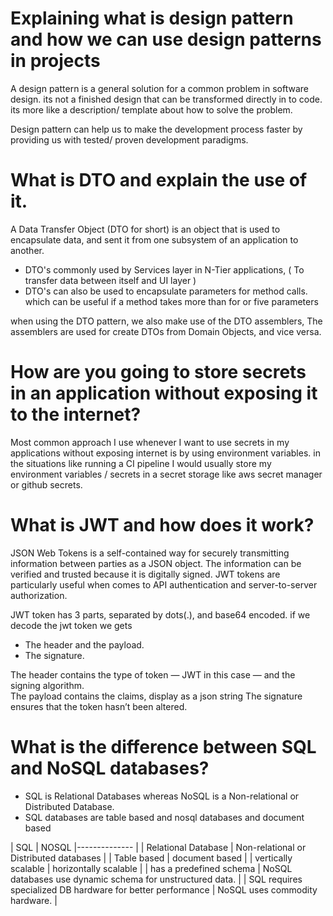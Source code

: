 # Explaining what is design pattern and how we can use design patterns in projects

A design pattern is a general solution for a common problem in software design. its not a finished design that can be transformed directly in to code.
its more like a description/ template about how to solve the problem.

Design pattern can help us to make the development process faster by providing us with tested/ proven development paradigms.


# What is DTO and explain the use of it.

A Data Transfer Object (DTO for short) is an object that is used to encapsulate data, and sent it from one subsystem of an application to another. 

- DTO's commonly used by Services layer in N-Tier applications, ( To transfer data between itself and UI layer )
- DTO's can also be used to encapsulate parameters for method calls. which can be useful if a method takes more than for or five parameters

when using the DTO pattern, we also make use of the DTO assemblers, The assemblers are used for create DTOs from Domain Objects, and vice versa.


# How are you going to store secrets in an application without exposing it to the internet?

Most common approach I use whenever I want to use secrets in my applications without exposing internet is by using environment variables. in the 
situations like running a CI pipeline I would usually store my environment variables / secrets in a secret storage like aws secret manager or 
github secrets.

# What is JWT and how does it work?

JSON Web Tokens is a self-contained way for securely transmitting information between parties as a JSON object. The information can be verified and trusted 
because it is digitally signed. JWT tokens are particularly useful when comes to API authentication and server-to-server authorization. 

JWT token has 3 parts, separated by dots(.), and base64 encoded. if we decode the jwt token we gets
- The header and the payload.
- The signature.

The header contains the type of token — JWT in this case — and the signing algorithm.  
The payload contains the claims, display as a json string
The signature ensures that the token hasn’t been altered.


# What is the difference between SQL and NoSQL databases?

- SQL is Relational Databases whereas NoSQL is a Non-relational or Distributed Database.
- SQL databases are table based and nosql databases and document based

| SQL  | NOSQL
|-------------- |
| Relational Database | Non-relational or Distributed databases    |
| Table based | document based | 
| vertically scalable | horizontally scalable | 
| has a predefined schema | NoSQL databases use dynamic schema for unstructured data. |
| SQL requires specialized DB hardware for better performance  | NoSQL uses commodity hardware. | 

